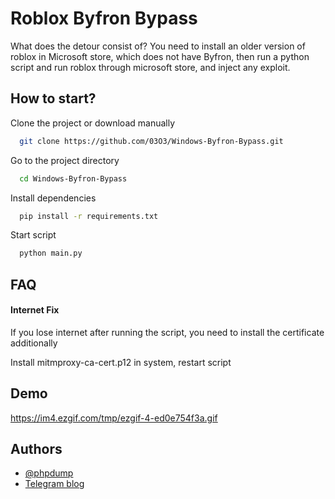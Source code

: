 
# Roblox Byfron Bypass

What does the detour consist of?
You need to install an older version of roblox in Microsoft store, which does not have Byfron, then run a python script and run roblox through microsoft store, and inject any exploit.





## How to start?

Clone the project or download manually

```bash
  git clone https://github.com/03O3/Windows-Byfron-Bypass.git
```

Go to the project directory

```bash
  cd Windows-Byfron-Bypass
```

Install dependencies

```bash
  pip install -r requirements.txt
```

Start script

```bash
  python main.py
```


## FAQ

#### Internet Fix

If you lose internet after running the script, you need to install the certificate additionally

Install mitmproxy-ca-cert.p12 in system, restart script


## Demo

https://im4.ezgif.com/tmp/ezgif-4-ed0e754f3a.gif


## Authors

- [@phpdump](https://t.me/phpdump)
- [Telegram blog](https://t.me/hex_array)

